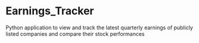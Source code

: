 # Earnings_Tracker
Python application to view and track the latest quarterly earnings of publicly listed companies and compare their stock performances
